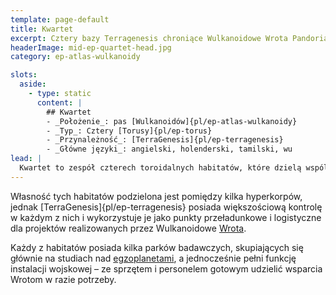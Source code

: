 ```yaml
---
template: page-default
title: Kwartet
excerpt: Cztery bazy Terragenesis chroniące Wulkanoidowe Wrota Pandoriańskie
headerImage: mid-ep-quartet-head.jpg
category: ep-atlas-wulkanoidy

slots:
  aside:
    - type: static
      content: |
        ## Kwartet
        - _Położenie_: pas [Wulkanoidów]{pl/ep-atlas-wulkanoidy}
        - _Typ_: Cztery [Torusy]{pl/ep-torus}
        - _Przynależność_: [TerraGenesis]{pl/ep-terragenesis}
        - _Główne języki_: angielski, holenderski, tamilski, wu
lead: |
  Kwartet to zespół czterech toroidalnych habitatów, które dzielą wspólną orbitę położoną 50.000km dalej od [Słońca]{pl/ep-atlas-slonce} niż [Caldwell]{pl/ep-habitat-caldwell}. Choć poruszają się wokół Słońca wolniej niż Caldwell, każdy z nich znajduje się co 90 stopni na orbicie, co oznacza, że zawsze przynajmniej jeden z nich jest „blisko” Caldwella.
---
```

Własność tych habitatów podzielona jest pomiędzy kilka hyperkorpów, jednak [TerraGenesis]{pl/ep-terragenesis} posiada większościową kontrolę w każdym z nich i wykorzystuje je jako punkty przeładunkowe i logistyczne dla projektów realizowanych przez Wulkanoidowe [Wrota](#).

Każdy z habitatów posiada kilka parków badawczych, skupiających się głównie na studiach nad [egzoplanetami](https://pl.wikipedia.org/wiki/Planeta_pozas%C5%82oneczna), a jednocześnie pełni funkcję instalacji wojskowej – ze sprzętem i personelem gotowym udzielić wsparcia Wrotom w razie potrzeby.
